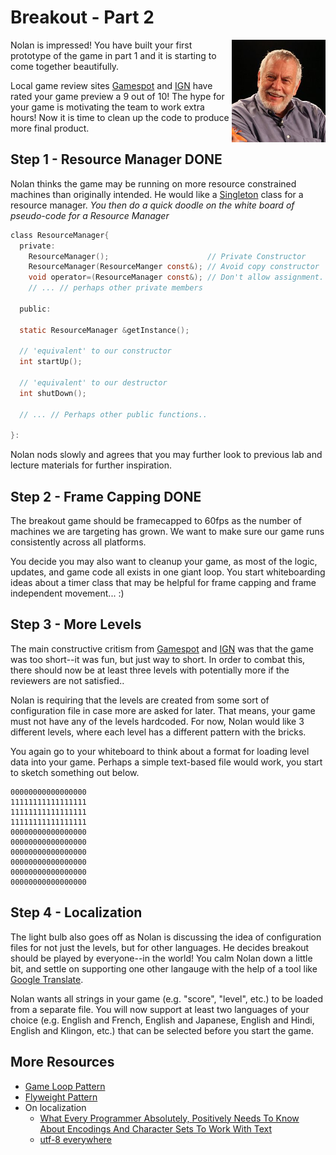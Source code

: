 # Breakout - Part 2

<img align="right" width="150px" src="./Media/Nolan_Bushnell_2013.jpg">
Nolan is impressed! You have built your first prototype of the game in part 1 and it is starting to come together beautifully.

Local game review sites [Gamespot](https://www.gamespot.com/) and [IGN](https://www.ign.com/) have rated your game preview a 9 out of 10! The hype for your game is motivating the team to work extra hours! Now it is time to clean up the code to produce more final product.

## Step 1 - Resource Manager **DONE**

Nolan thinks the game may be running on more resource constrained machines than originally intended. He would like a [Singleton](https://en.wikipedia.org/wiki/Singleton_pattern) class for a resource manager.  *You then do a quick doodle on the white board of pseudo-code for a Resource Manager*

```c
class ResourceManager{
  private:
    ResourceManager();                      // Private Constructor
    ResourceManager(ResourceManger const&); // Avoid copy constructor
    void operator=(ResourceManager const&); // Don't allow assignment.
    // ... // perhaps other private members
    
  public:
  
  static ResourceManager &getInstance();
  
  // 'equivalent' to our constructor
  int startUp();
  
  // 'equivalent' to our destructor
  int shutDown();
  
  // ... // Perhaps other public functions..

}:
```

Nolan nods slowly and agrees that you may further look to previous lab and lecture materials for further inspiration.

## Step 2 - Frame Capping **DONE**
The breakout game should be framecapped to 60fps as the number of machines we are targeting has grown. We want to make sure our game runs consistently across all platforms.

You decide you may also want to cleanup your game, as most of the logic, updates, and game code all exists in one giant loop. You start whiteboarding ideas about a timer class that may be helpful for frame capping and frame independent movement... :)

## Step 3 - More Levels
The main constructive critism from [Gamespot](https://www.gamespot.com/) and [IGN](https://www.ign.com/) was that the game was too short--it was fun, but just way to short. In order to combat this, there should now be at least three levels with potentially more if the reviewers are not satisfied..

Nolan is requiring that the levels are created from some sort of configuration file in case more are asked for later. That means, your game must not have any of the levels hardcoded. For now, Nolan would like 3 different levels, where each level has a different pattern with the bricks.

You again go to your whiteboard to think about a format for loading level data into your game. Perhaps a simple text-based file would work, you start to sketch something out below.

```
00000000000000000
11111111111111111
11111111111111111
11111111111111111
00000000000000000
00000000000000000
00000000000000000
00000000000000000
00000000000000000
00000000000000000
```

## Step 4 - Localization
The light bulb also goes off as Nolan is discussing the idea of configuration files for not just the levels, but for other languages. He decides breakout should be played by everyone--in the world! You calm Nolan down a little bit, and settle on supporting one other langauge with the help of a tool like [Google Translate](https://translate.google.com/).

Nolan wants all strings in your game (e.g. "score", "level", etc.) to be loaded from a separate file. You will now support at least two languages of your choice (e.g. English and French, English and Japanese, English and Hindi, English and Klingon, etc.) that can be selected before you start the game.

## More Resources

* [Game Loop Pattern](http://www.gameprogrammingpatterns.com/game-loop.html)
* [Flyweight Pattern](http://www.gameprogrammingpatterns.com/flyweight.html)
* On localization
  * [What Every Programmer Absolutely, Positively Needs To Know About Encodings And Character Sets To Work With Text](http://kunststube.net/encoding/)
  * [utf-8 everywhere](http://utf8everywhere.org/)
  
